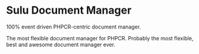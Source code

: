 Sulu Document Manager
=====================

100% event driven PHPCR-centric document manager.

The most flexible document manager for PHPCR. Probably the most flexible,
best and awesome document manager ever.
